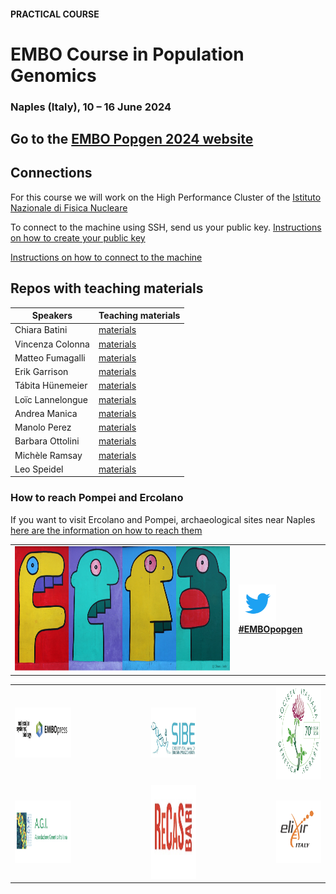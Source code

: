 #### PRACTICAL COURSE

# EMBO Course in Population Genomics
### Naples (Italy), 10 – 16 June 2024

## Go to the [EMBO Popgen 2024 website](https://meetings.embo.org/event/24-pop-genomics) 

## Connections

For this course we will work on the High Performance Cluster of the [Istituto Nazionale di Fisica Nucleare](https://home.infn.it/it/)

To connect to the machine using SSH, send us your public key. [Instructions on how to create your public key](https://github.com/ColonnaLab/EMBO_popgen/blob/main/popgen2024/connections/keypair.pdf)

[Instructions on how to connect to the machine](https://github.com/ColonnaLab/EMBO_popgen/blob/main/popgen2024/connections/README.md)

## Repos with teaching materials
| Speakers | Teaching materials |
|--------------------|-----------------|
| Chiara Batini | [materials](Chiara_Batini) |
| Vincenza Colonna| [materials](Vincenza_Colonna) |
| Matteo Fumagalli | [materials](Matteo_Fumagalli) |
| Erik Garrison | [materials](Erik_Garrison) |
| Tábita Hünemeier | [materials](Tábita_Hünemeier) |
| Loïc Lannelongue | [materials](Loic_Lannelongue) |
| Andrea Manica | [materials](Andrea_Manica) |
| Manolo Perez | [materials](Manolo_Perez) |
| Barbara Ottolini | [materials](Barbara_Ottolini) |
| Michèle Ramsay | [materials](Michele_Ramsay) |
| Leo Speidel | [materials](Leo_Speidel) |

### How to reach Pompei and Ercolano
If you want to visit Ercolano and Pompei, archaeological sites near Naples [here are the information on how to reach them](https://github.com/ColonnaLab/EMBO_popgen/tree/main/popgen2023/extra)

<table style="width:100%">
   <tr>
     <td><img src="./img/popgenlogo.png" alt="yay" height="200" width="700"></td> <td><a href="https://twitter.com/hashtag/EMBOpopgen?src=hashtag_click"><img src="./img/tw.png" alt="yay" height="60" width="60"><b>#EMBOpopgen</b></td>    
     <tr/>
</table>


<table width="700">
   <tr>
   <td><img src="./img/embo_press.png" alt="yay" height="80" width="1000"></a></td>
   <td width="100"></td>
   <td><a href="https://www.sibe-iseb.it"><img src="./img/sibe.png" alt="yay" height="80" width="800"></a></td>
   <td width="100"></td>
   <td align="center"><a href="http://www.geneticagraria.it/"><img src="./img/SIGA.png" alt="cnr" height="150" width="800"></a></td>
      </tr>
      <tr>
      <td><a href="https://www.associazionegeneticaitaliana.it/"><img src="./img/AGI.png" height="100" width="500"></a></td>
      <td width="100"></td>
      <td align="right"><a href="https://www.recas-bari.it/index.php/en/"><img src="./img/RECAS.png" alt="yay" height="150" width="500"></a></td>
      <td width="100"></td>
      <td align="center"><a href="https://elixir-europe.org/about-us/who-we-are/nodes/italy"><img src="./img/ELIXIR.png" alt="yay" height="100" width="150"></a></td>
   </tr>
   <tr>
</table>
